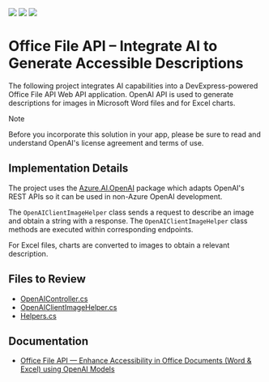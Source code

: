 <!-- default badges list -->
![](https://img.shields.io/endpoint?url=https://codecentral.devexpress.com/api/v1/VersionRange/794940392/23.2.5%2B)
[![](https://img.shields.io/badge/Open_in_DevExpress_Support_Center-FF7200?style=flat-square&logo=DevExpress&logoColor=white)](https://supportcenter.devexpress.com/ticket/details/T1231021)
[![](https://img.shields.io/badge/📖_How_to_use_DevExpress_Examples-e9f6fc?style=flat-square)](https://docs.devexpress.com/GeneralInformation/403183)
<!-- default badges end -->
# Office File API – Integrate AI to Generate Accessible Descriptions

The following project integrates AI capabilities into a DevExpress-powered Office File API Web API application. OpenAI API is used to generate descriptions for images in Microsoft Word files and for Excel charts.

> [!note]
> Before you incorporate this solution in your app, please be sure to read and understand OpenAI's license agreement and terms of use.

## Implementation Details

The project uses the [Azure.AI.OpenAI](https://www.nuget.org/packages/Azure.AI.OpenAI/) package which adapts OpenAI's REST APIs so it can be used in non-Azure OpenAI development.

The `OpenAIClientImageHelper` class sends a request to describe an image and obtain a string with a response. The `OpenAIClientImageHelper` class methods are executed within corresponding endpoints.

For Excel files, charts are converted to images to obtain a relevant description.

## Files to Review

* [OpenAIController.cs](./CS/Controllers/OpenAIController.cs)
* [OpenAIClientImageHelper.cs](./CS/BusinessObjects/OpenAIClientImageHelper.cs)
* [Helpers.cs](./CS/BusinessObjects/Helpers.cs)

## Documentation

* [Office File API — Enhance Accessibility in Office Documents (Word & Excel) using OpenAI Models](https://community.devexpress.com/blogs/office/archive/2024/04/18/enhance-accessibility-in-office-documents-word-amp-excel-using-artificial-intelligence-system.aspx)
